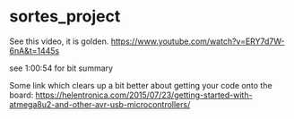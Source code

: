 # sortes_project


See this video, it is golden.
https://www.youtube.com/watch?v=ERY7d7W-6nA&t=1445s

see 1:00:54 for bit summary

Some link which clears up a bit better about getting your code onto the board:
https://helentronica.com/2015/07/23/getting-started-with-atmega8u2-and-other-avr-usb-microcontrollers/
